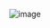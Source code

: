 ![image](https://github.com/JaeHyunYu/Projects/assets/45021096/a1f36b30-59ba-4284-a298-1e6b72b2e134)

